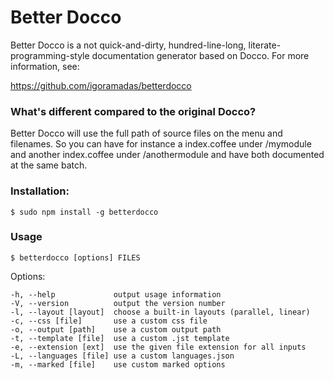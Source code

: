 # Better Docco

Better Docco is a not quick-and-dirty, hundred-line-long, literate-programming-style
documentation generator based on Docco. For more information, see:

https://github.com/igoramadas/betterdocco

### What's different compared to the original Docco?

Better Docco will use the full path of source files on the menu and filenames. So you can
have for instance a index.coffee under /mymodule and another index.coffee under /anothermodule
and have both documented at the same batch.

### Installation:

    $ sudo npm install -g betterdocco
    
### Usage

    $ betterdocco [options] FILES

Options:

    -h, --help             output usage information
    -V, --version          output the version number
    -l, --layout [layout]  choose a built-in layouts (parallel, linear)
    -c, --css [file]       use a custom css file
    -o, --output [path]    use a custom output path
    -t, --template [file]  use a custom .jst template
    -e, --extension [ext]  use the given file extension for all inputs
    -L, --languages [file] use a custom languages.json
    -m, --marked [file]    use custom marked options
    
